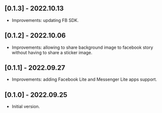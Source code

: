 ## [0.1.3] - 2022.10.13

* Improvements: updating FB SDK.
 
## [0.1.2] - 2022.10.06

* Improvements: allowing to share background image to facebook story without having to share a sticker image.
 
## [0.1.1] - 2022.09.27

* Improvements: adding Facebook Lite and Messenger Lite apps support.
 
## [0.1.0] - 2022.09.25

* Initial version.
